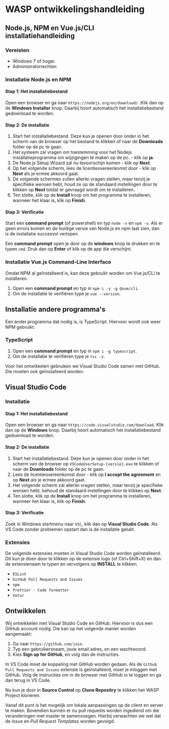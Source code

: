 # WASP ontwikkelingshandleiding

## Node.js, NPM en Vue.js/CLI installatiehandleiding

### Vereisten

- Windows 7 of hoger.
- Administratorrechten

### Installatie Node.js en NPM

#### Stap 1: Het installatiebestand

Open een browser en ga naar `https://nodejs.org/en/download/`. Klik dan op de **Windows Installer** knop. Daarbij hoort automatisch het installatiebestand gedownload te worden.

#### Stap 2: De installatie

1. Start het installatiebestand. Deze kun je openen door onder in het scherm van de browser op het bestand te klikken of naar de **Downloads** folder op de pc te gaan.
2. Het systeem zal vragen om toestemming voor het Nodejs installatieprogramma om wijzigingen te maken op de pc. - klik op **ja**.
3. De Node.js Setup Wizard zal nu tevoorschijn komen - klik op **Next**.
4. Op het volgende scherm, lees de licentieovereenkomst door - klik op **Next** als je ermee akkoord gaat.
5. De volgende schermen zullen allerlei vragen stellen, maar tenzij je specifieke wensen hebt, houd ze op de standaard instellingen door te klikken op **Next** totdat er gevraagd wordt om te installeren.
6. Ten slotte, klik op de **Install** knop om het programma te installeren, wanneer het klaar is, klik op **Finish**.

#### Stap 3: Verificatie

Start een **command prompt** (of powershell) en typ `node -v` en `npm -v`. Als er geen errors komen en de huidige versie van Node.js en npm laat zien, dan is de installatie succesvol verlopen.

Een **command prompt** open je door op de **windows** knop te drukken en te typen `cmd`. Druk dan op **Enter** of klik op de app die verschijnt.

### Installatie Vue.js Command-Line Interface

Omdat NPM al geïnstalleerd is, kan deze gebruikt worden om Vue.js/CLI te installeren.

1. Open een **command prompt** en typ in `npm i -y -g @vue/cli`.
2. Om de installatie te verifiëren type je `vue --version`.

## Installatie andere programma's

Een ander programma dat nodig is, is TypeScript. Hiervoor wordt ook weer NPM gebruikt.

### TypeScript

1. Open een **command prompt** en typ in `npm i -g typescript`.
2. Om de installatie te verifiëren type je `tsc -v`.

Voor het ontwikkelen gebruiken we Visual Studio Code samen met GitHub. Die moeten ook geïnstalleerd worden.

## Visual Studio Code

### Installatie

#### Stap 1: Het installatiebestand

Open een browser en ga naar `https://code.visualstudio.com/download`. Klik dan op de **Windows** knop. Daarbij hoort automatisch het installatiebestand gedownload te worden.

#### Stap 2: De installatie

1. Start het installatiebestand. Deze kun je openen door onder in het scherm van de browser op `VSCodeUserSetup-{versie}.exe` te klikken of naar de **Downloads** folder op de pc te gaan.
2. Lees de licentieovereenkomst door - klik op **I accept the agreement** en op **Next** als je ermee akkoord gaat.
3. Het volgende scherm zal allerlei vragen stellen, maar tenzij je specifieke wensen hebt, behoud de standaard instellingen door te klikken op **Next**.
4. Ten slotte, klik op de **Install** knop om het programma te installeren, wanneer het klaar is, klik op **Finish**.

#### Stap 3: Verificatie

Zoek in Windows startmenu naar `VSC`, klik dan op **Visual Studio Code**. Als VS Code zonder problemen opstart dan is de installatie gelukt.

### Extensies

De volgende extensies moeten in Visual Studio Code worden geïnstalleerd. Dit kun je doen door te klikken op de extensie logo (of Ctrl+Shift+X) en dan de extensienaam te typen en vervolgens op **INSTALL** te klikken.

- `ESLint`
- `GitHub Pull Requests and Issues`
- `npm`
- `Prettier - Code formatter`
- `Vetur`

## Ontwikkelen

Wij ontwikkelen met Visual Studio Code en GitHub. Hiervoor is dus een GitHub account nodig. Die kan op het volgende manier worden aangemaakt:

1. Ga naar `https://github.com/join`.
2. Typ een gebruikersnaam, jouw email adres, en een wachtwoord.
3. Kies **Sign up for GitHub**, en volg dan de instructies.

In VS Code moet de koppeling met GitHub worden gedaan. Als de `Github Pull Requests and Issues` extensie is geïnstalleerd, moet je inloggen met GitHub. Volg de instructies om in de browser met GitHub in te loggen en ga dan terug in VS Code.

Nu kun je door in **Source Control** op **Clone Repositry** te klikken het WASP Project kloneren.

Vanaf dit punt is het mogelijk om lokale aanpassingen op de client en server te maken. Bovendien kunnen er nu pull requests worden ingediend om die veranderingen met master te samenvoegen. Hierbij verwachten we wel dat de _Issue_ en _Pull Request Templates_ worden gevolgd.
